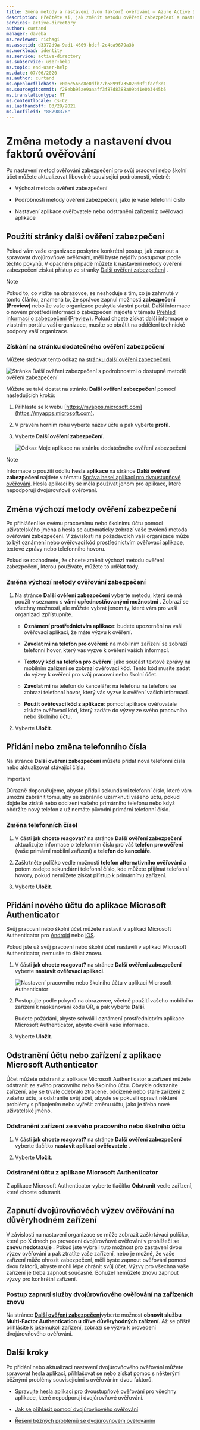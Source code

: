 ```yaml
---
title: Změna metody a nastavení dvou faktorů ověřování – Azure Active Directory
description: Přečtěte si, jak změnit metodu ověření zabezpečení a nastavení pro svůj pracovní nebo školní účet na stránce další ověření zabezpečení.
services: active-directory
author: curtand
manager: daveba
ms.reviewer: richagi
ms.assetid: d3372d9a-9ad1-4609-bdcf-2c4ca9679a3b
ms.workload: identity
ms.service: active-directory
ms.subservice: user-help
ms.topic: end-user-help
ms.date: 07/06/2020
ms.author: curtand
ms.openlocfilehash: e0a6c566e8e0dfb77b5899f735020d0f1facf3d1
ms.sourcegitcommit: f28ebb95ae9aaaff3f87d8388a09b41e0b3445b5
ms.translationtype: MT
ms.contentlocale: cs-CZ
ms.lasthandoff: 03/29/2021
ms.locfileid: "88798376"
---
```

# <a name="change-your-two-factor-verification-method-and-settings"></a>Změna metody a nastavení dvou faktorů ověřování

Po nastavení metod ověřování zabezpečení pro svůj pracovní nebo školní účet můžete aktualizovat libovolné související podrobnosti, včetně:

- Výchozí metoda ověření zabezpečení

- Podrobnosti metody ověření zabezpečení, jako je vaše telefonní číslo

- Nastavení aplikace ověřovatele nebo odstranění zařízení z ověřovací aplikace

## <a name="using-the-additional-security-verification-page"></a>Použití stránky další ověření zabezpečení

Pokud vám vaše organizace poskytne konkrétní postup, jak zapnout a spravovat dvojúrovňové ověřování, měli byste nejdřív postupovat podle těchto pokynů. V opačném případě můžete k nastavení metody ověření zabezpečení získat přístup ze stránky [Další ověření zabezpečení](./multi-factor-authentication-end-user-first-time.md) .

>[!Note]
>Pokud to, co vidíte na obrazovce, se neshoduje s tím, co je zahrnuté v tomto článku, znamená to, že správce zapnul možnosti **zabezpečení (Preview)** nebo že vaše organizace poskytla vlastní portál. Další informace o novém prostředí informací o zabezpečení najdete v tématu [Přehled informací o zabezpečení (Preview)](./security-info-setup-signin.md). Pokud chcete získat další informace o vlastním portálu vaší organizace, musíte se obrátit na oddělení technické podpory vaší organizace.

### <a name="to-get-to-the-additional-security-verification-page"></a>Získání na stránku dodatečného ověření zabezpečení

Můžete sledovat tento odkaz na [stránku další ověření zabezpečení](https://account.activedirectory.windowsazure.com/proofup.aspx?proofup=1).

![Stránka Další ověření zabezpečení s podrobnostmi o dostupné metodě ověření zabezpečení](./media/multi-factor-authentication-end-user-manage-settings/mfa-security-verification-page.png)

Můžete se také dostat na stránku **Další ověření zabezpečení** pomocí následujících kroků:

1. Přihlaste se k webu [https://myapps.microsoft.com](https://myapps.microsoft.com).

1. V pravém horním rohu vyberte název účtu a pak vyberte **profil**.

1. Vyberte **Další ověření zabezpečení**.  

    ![Odkaz Moje aplikace na stránku dodatečného ověření zabezpečení](./media/multi-factor-authentication-end-user-manage-settings/mfa-myapps-link.png)

>[!Note]
>Informace o použití oddílu **hesla aplikace** na stránce **Další ověření zabezpečení** najdete v tématu [Správa hesel aplikací pro dvoustupňové ověřování](multi-factor-authentication-end-user-app-passwords.md). Hesla aplikací by se měla používat jenom pro aplikace, které nepodporují dvojúrovňové ověřování.

## <a name="change-your-default-security-verification-method"></a>Změna výchozí metody ověření zabezpečení

Po přihlášení ke svému pracovnímu nebo školnímu účtu pomocí uživatelského jména a hesla se automaticky zobrazí vaše zvolená metoda ověřování zabezpečení. V závislosti na požadavcích vaší organizace může to být oznámení nebo ověřovací kód prostřednictvím ověřovací aplikace, textové zprávy nebo telefonního hovoru.

Pokud se rozhodnete, že chcete změnit výchozí metodu ověření zabezpečení, kterou používáte, můžete to udělat tady.

### <a name="to-change-your-default-security-verification-method"></a>Změna výchozí metody ověřování zabezpečení

1. Na stránce **Další ověření zabezpečení** vyberte metodu, která se má použít v seznamu s **vámi upřednostňovanými možnostmi** . Zobrazí se všechny možnosti, ale můžete vybrat jenom ty, které vám pro vaši organizaci zpřístupníte.

    - **Oznámení prostřednictvím aplikace**: budete upozorněni na vaši ověřovací aplikaci, že máte výzvu k ověření.

    - **Zavolat mi na telefon pro ověření**: na mobilním zařízení se zobrazí telefonní hovor, který vás vyzve k ověření vašich informací.

    - **Textový kód na telefon pro ověření**: jako součást textové zprávy na mobilním zařízení se zobrazí ověřovací kód. Tento kód musíte zadat do výzvy k ověření pro svůj pracovní nebo školní účet.

    - **Zavolat mi** na telefon do kanceláře: na telefonu na telefonu se zobrazí telefonní hovor, který vás vyzve k ověření vašich informací.

    - **Použít ověřovací kód z aplikace**: pomocí aplikace ověřovatele získáte ověřovací kód, který zadáte do výzvy ze svého pracovního nebo školního účtu.

2. Vyberte **Uložit**.

## <a name="add-or-change-your-phone-number"></a>Přidání nebo změna telefonního čísla

Na stránce **Další ověření zabezpečení** můžete přidat nová telefonní čísla nebo aktualizovat stávající čísla.

>[!Important]
>Důrazně doporučujeme, abyste přidali sekundární telefonní číslo, které vám umožní zabránit tomu, aby se zabránilo uzamknutí vašeho účtu, pokud dojde ke ztrátě nebo odcizení vašeho primárního telefonu nebo když obdržíte nový telefon a už nemáte původní primární telefonní číslo.

### <a name="to-change-your-phone-numbers"></a>Změna telefonních čísel

1. V části **jak chcete reagovat?** na stránce **Další ověření zabezpečení** aktualizujte informace o telefonním číslu pro váš **telefon pro ověření** (vaše primární mobilní zařízení) a **telefon do kanceláře**.

1. Zaškrtněte políčko vedle možnosti **telefon alternativního ověřování** a potom zadejte sekundární telefonní číslo, kde můžete přijímat telefonní hovory, pokud nemůžete získat přístup k primárnímu zařízení.

1. Vyberte **Uložit**.

## <a name="add-a-new-account-to-the-microsoft-authenticator-app"></a>Přidání nového účtu do aplikace Microsoft Authenticator

Svůj pracovní nebo školní účet můžete nastavit v aplikaci Microsoft Authenticator pro [Android](https://play.google.com/store/apps/details?id=com.azure.authenticator) nebo [iOS](https://apps.apple.com/app/microsoft-authenticator/id983156458).

Pokud jste už svůj pracovní nebo školní účet nastavili v aplikaci Microsoft Authenticator, nemusíte to dělat znovu.

1. V části **jak chcete reagovat?** na stránce **Další ověření zabezpečení** vyberte **nastavit ověřovací aplikaci**.

    ![Nastavení pracovního nebo školního účtu v aplikaci Microsoft Authenticator](./media/multi-factor-authentication-end-user-manage-settings/mfa-security-verification-page-auth-app.png)

1. Postupujte podle pokynů na obrazovce, včetně použití vašeho mobilního zařízení k naskenování kódu QR, a pak vyberte **Další**.

    Budete požádáni, abyste schválili oznámení prostřednictvím aplikace Microsoft Authenticator, abyste ověřili vaše informace.

1. Vyberte **Uložit**.

## <a name="delete-your-account-or-device-from-the-microsoft-authenticator-app"></a>Odstranění účtu nebo zařízení z aplikace Microsoft Authenticator

Účet můžete odstranit z aplikace Microsoft Authenticator a zařízení můžete odstranit ze svého pracovního nebo školního účtu. Obvykle odstraníte zařízení, aby se trvale odebralo ztracené, odcizené nebo staré zařízení z vašeho účtu, a odstraníte svůj účet, abyste se pokusili opravit některé problémy s připojením nebo vyřešit změnu účtu, jako je třeba nové uživatelské jméno.

### <a name="to-delete-your-device-from-your-work-or-school-account"></a>Odstranění zařízení ze svého pracovního nebo školního účtu

1. V části **jak chcete reagovat?** na stránce **Další ověření zabezpečení** vyberte tlačítko **nastavit aplikaci ověřovatele** .

1. Vyberte **Uložit**.

### <a name="to-delete-your-account-from-the-microsoft-authenticator-app"></a>Odstranění účtu z aplikace Microsoft Authenticator

Z aplikace Microsoft Authenticator vyberte tlačítko **Odstranit** vedle zařízení, které chcete odstranit.

## <a name="turn-on-two-factor-verification-prompts-on-a-trusted-device"></a>Zapnutí dvojúrovňovéch výzev ověřování na důvěryhodném zařízení

V závislosti na nastavení organizace se může zobrazit zaškrtávací políčko, které po X dnech po provedení dvojúrovňové ověřování v prohlížeči se **znovu nedotazuje** . Pokud jste vybrali tuto možnost pro zastavení dvou výzev ověřování a pak ztratíte vaše zařízení, nebo je možné, že vaše zařízení může ohrozit zabezpečení, měli byste zapnout ověřování pomocí dvou faktorů, abyste mohli lépe chránit svůj účet. Výzvy pro všechna vaše zařízení je třeba zapnout současně. Bohužel nemůžete znovu zapnout výzvy pro konkrétní zařízení.

### <a name="to-turn-two-factor-verification-prompts-back-on-for-your-devices"></a>Postup zapnutí služby dvojúrovňového ověřování na zařízeních znovu

Na stránce [ **Další ověření zabezpečení**](#to-get-to-the-additional-security-verification-page)vyberte možnost **obnovit službu Multi-Factor Authentication u dříve důvěryhodných zařízení**. Až se příště přihlásíte k jakémukoli zařízení, zobrazí se výzva k provedení dvojúrovňového ověřování.

## <a name="next-steps"></a>Další kroky

Po přidání nebo aktualizaci nastavení dvojúrovňového ověřování můžete spravovat hesla aplikací, přihlašovat se nebo získat pomoc s některými běžnými problémy souvisejícími s ověřováním dvou faktorů.

- [Spravujte hesla aplikací pro dvoustupňové ověřování](multi-factor-authentication-end-user-app-passwords.md) pro všechny aplikace, které nepodporují dvojúrovňové ověřování.

- [Jak se přihlásit pomocí dvojúrovňového ověřování](multi-factor-authentication-end-user-signin.md)

- [Řešení běžných problémů se dvojúrovňovém ověřováním](multi-factor-authentication-end-user-troubleshoot.md)